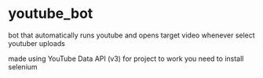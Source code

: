 # youtube_bot
bot that automatically runs youtube and opens target video whenever select youtuber uploads

made using YouTube Data API (v3)
for project to work you need to install selenium 
